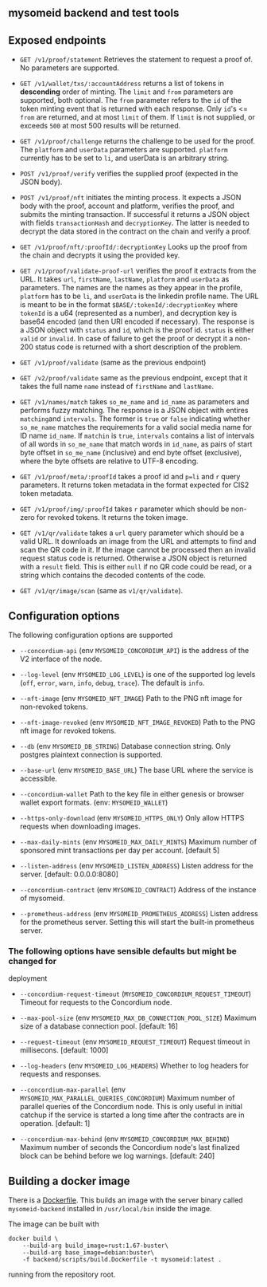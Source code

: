 ## mysomeid backend and test tools

## Exposed endpoints

- `GET /v1/proof/statement`
  Retrieves the statement to request a proof of. No parameters
  are supported.

- `GET /v1/wallet/txs/:accountAddress` returns a list of tokens in **descending**
  order of minting. The `limit` and `from` parameters are supported, both
  optional. The `from` parameter refers to the `id` of the token minting event
  that is returned with each response. Only `id`'s <= `from` are returned, and
  at most `limit` of them. If `limit` is not supplied, or exceeds `500` at most
  500 results will be returned.

- `GET /v1/proof/challenge` returns the challenge to be used for the proof.
  The `platform` and `userData` parameters are supported. `platform` currently
  has to be set to `li`, and userData is an arbitrary string.

- `POST /v1/proof/verify` verifies the supplied proof (expected in the JSON
  body).

- `POST /v1/proof/nft` initiates the minting process. It expects a JSON body
  with the proof, account and platform, verifies the proof, and submits the
  minting transaction. If successful it returns a JSON object with fields
  `transactionHash` and `decryptionKey`. The latter is needed to decrypt the
  data stored in the contract on the chain and verify a proof.

- `GET /v1/proof/nft/:proofId/:decryptionKey` Looks up the proof from the chain
  and decrypts it using the provided key.

- `GET /v1/proof/validate-proof-url` verifies the proof it extracts from the
  URL. It takes `url`, `firstName`, `lastName`, `platform` and `userData` as
  parameters. The names are the names as they appear in the profile, `platform`
  has to be `li`, and `userData` is the linkedin profile name. The URL is meant
  to be in the format `$BASE/:tokenId/:decryptionKey` where `tokenId` is a u64
  (represented as a number), and decryption key is base64 encoded (and then URI
  encoded if necessary). The response is a JSON object with `status` and `id`,
  which is the proof id. `status` is either `valid` or `invalid`. In case of
  failure to get the proof or decrypt it a non-200 status code is returned with
  a short description of the problem.

- `GET /v1/proof/validate` (same as the previous endpoint)

- `GET /v2/proof/validate` same as the previous endpoint, except that it takes
  the full name `name` instead of `firstName` and `lastName`.

- `GET /v1/names/match` takes `so_me_name` and `id_name` as parameters and
  performs fuzzy matching. The response is a JSON object with entires
  `matching`and `intervals`. The former is `true` or `false` indicating whether
  `so_me_name` matches the requirements for a valid social media name for ID
  name `id_name`. If `matchin` is `true`, `intervals` contains a list of
  intervals of all words in `so_me_name` that match words in `id_name`, as
  pairs of start byte offset in `so_me_name` (inclusive) and end byte offset
  (exclusive), where the byte offsets are relative to UTF-8 encoding.

- `GET /v1/proof/meta/:proofId` takes a proof id and `p=li` and `r` query
  parameters. It returns token metadata in the format expected for CIS2 token metadata.

- `GET /v1/proof/img/:proofId` takes `r` parameter which should be non-zero for
  revoked tokens. It returns the token image.

- `GET /v1/qr/validate` takes a `url` query parameter which should be a valid
  URL. It downloads an image from the URL and attempts to find and scan the QR
  code in it. If the image cannot be processed then an invalid request status code
  is returned. Otherwise a JSON object is returned with a `result` field. This
  is either `null` if no QR code could be read, or a string which contains the
  decoded contents of the code.

- `GET /v1/qr/image/scan` (same as `v1/qr/validate`).

## Configuration options

The following configuration options are supported

- `--concordium-api` (env `MYSOMEID_CONCORDIUM_API`) is the address of the V2
  interface of the node.

- `--log-level` (env `MYSOMEID_LOG_LEVEL`) is one of the supported log levels
  (`off`, `error`, `warn`, `info`, `debug`, `trace`). The default is `info`.

- `--nft-image` (env `MYSOMEID_NFT_IMAGE`) Path to the PNG nft image for
      non-revoked tokens.

- `--nft-image-revoked` (env `MYSOMEID_NFT_IMAGE_REVOKED`) Path to the PNG nft image for revoked tokens.

- `--db` (env `MYSOMEID_DB_STRING`) Database connection string. Only postgres
  plaintext connection is supported.

- `--base-url` (env `MYSOMEID_BASE_URL`) The base URL where the service is accessible.

- `--concordium-wallet` Path to the key file in either genesis or browser wallet
  export formats. (env: `MYSOMEID_WALLET`)

- `--https-only-download` (env `MYSOMEID_HTTPS_ONLY`)
   Only allow HTTPS requests when downloading images.

- `--max-daily-mints` (env `MYSOMEID_MAX_DAILY_MINTS`) Maximum number of
  sponsored mint transactions per day per account. [default 5]

- `--listen-address` (env `MYSOMEID_LISTEN_ADDRESS`) Listen address for the
  server. [default: 0.0.0.0:8080]

- `--concordium-contract` (env `MYSOMEID_CONTRACT`)
  Address of the instance of mysomeid.

- `--prometheus-address` (env `MYSOMEID_PROMETHEUS_ADDRESS`) Listen address for
  the prometheus server. Setting this will start the built-in prometheus server.

### The following options have sensible defaults but might be changed for
  deployment

- `--concordium-request-timeout` (`MYSOMEID_CONCORDIUM_REQUEST_TIMEOUT`) Timeout
  for requests to the Concordium node.

- `--max-pool-size` (env `MYSOMEID_MAX_DB_CONNECTION_POOL_SIZE`) Maximum size of
  a database connection pool. [default: 16]

- `--request-timeout` (env `MYSOMEID_REQUEST_TIMEOUT`) Request timeout in
      millisecons. [default: 1000]

- `--log-headers` (env `MYSOMEID_LOG_HEADERS`)
  Whether to log headers for requests and responses.

- `--concordium-max-parallel` (env `MYSOMEID_MAX_PARALLEL_QUERIES_CONCORDIUM`)
  Maximum number of parallel queries of the Concordium node. This is only useful
  in initial catchup if the service is started a long time after the contracts
  are in operation. [default: 1]

- `--concordium-max-behind` (env `MYSOMEID_CONCORDIUM_MAX_BEHIND`) Maximum
  number of seconds the Concordium node's last finalized block can be behind
  before we log warnings. [default: 240]


## Building a docker image

There is a [Dockerfile](./scripts/build.Dockerfile). This builds an image with
the server binary called `mysomeid-backend` installed in `/usr/local/bin` inside
the image.

The image can be built with
```
docker build \
    --build-arg build_image=rust:1.67-buster\
    --build-arg base_image=debian:buster\
    -f backend/scripts/build.Dockerfile -t mysomeid:latest .
```
running from the repository root.
